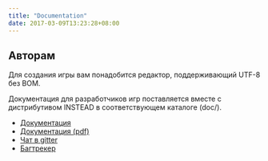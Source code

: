 ```yaml
---
title: "Documentation"
date: 2017-03-09T13:23:28+08:00
---
```


## Авторам

Для создания игры вам понадобится редактор, поддерживающий UTF-8 без BOM.

Документация для разработчиков игр поставляется вместе с дистрибутивом INSTEAD в соответствующем
каталоге (doc/).

* [Документация](https://github.com/instead-hub/instead/blob/master/doc/stead3-ru.md)
* [Документация (pdf)](https://github.com/instead-hub/instead/releases/download/3.3.4/stead3-ru.pdf)
* [Чат в gitter](https://gitter.im/instead-hub/instead)
* [Багтрекер](https://github.com/instead-hub/instead/issues)
